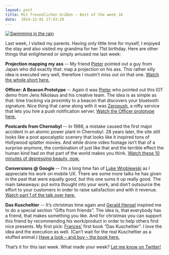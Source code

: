 ```yaml
---
layout: post
title: Mit freundlichen Grüßen – Best of the week 18
date:  2014-12-01 17:43:29
---
```


[![Swimming in the rain](http://41.media.tumblr.com/tumblr_m67b1gzLlg1qzn4kzo1_1280.jpg)](http://reblololo.tumblr.com/post/25895174294/sense-of-place-swimming-in-the-rain-my-sister)

Last week, I visited my parents. Having only little time for myself, I enjoyed the stay and also visited my grandma for her 71st birthday. Here are other things that enlightened or simply amused me last week:

**Projection mapping my ass** -- My friend [Pieter][pieter] pointed out a guy from Japan who did exactly that: map a projection on his ass. This rather silly idea is executed very well, therefore I mustn’t miss out on that one. [Watch the whole short here.](https://www.youtube.com/watch?v=tqoFx-TT858)

**Officer: A Beacon Prototype** -- Again it was [Pieter][pieter] who pointed out this IOT demo from Jens Nikolaus and his creative team. The idea is as simple as that: time tracking via proximity to a beacon that discovers your bluetooth signature. Nice thing that came along with it was [Zeropush](http://zeropush.com), a nifty service that lets you hire a push notification server. [Watch the Officer prototype here.](http://youandthegang.com/2014/officer/)

**Postcards from Chernobyl** -- In 1986, a mistake caused the first major accident in  an atomic power plant in Chernobyl. 28 years later, the site still looks like a post apocalyptic scenery that looks like it inspired tons of Hollywood splatter movies. And while drone video footage isn’t that of a surprise anymore, the combination of just like that and the terrible effect the human kind had on that part of the world makes you think. [Watch these 10 minutes of depressing beauty, now.](https://vimeo.com/112681885)

**Conversions @ Google** -- I’m a long time fan of [Luke Wroblewski](http://twitter.com/lukew) as I appreciate his work on mobile UX. There are some more talks he has given in the past that were equally good, but this one sums it up really good. The main takeaways: put extra thought into your work, and don’t outsource the effort to your customers in order to raise satisfaction and with it revenue. [Watch part 1 of the talk over here.](https://www.youtube.com/watch?v=Y-FMTPsgy_Y)


**Das Kuscheltier** -- It’s christmas time again and [Gerald Hensel](http://twitter.com/ghensel) inspired me to do a special section “Gifts from friends”. The idea is, that everybody has a friend, that makes something you like. And for christmas you can support this friend by recommending his work/product in order to help others find nice presents. My first pick: [Frances’](http://twitter.com/francesrohde) first book “Das Kuscheltier”. I love the idea and the execution as well. (Can’t wait for the real Kuscheltier as a stuffed animal.) [Have a look – and buy – the book here.](http://www.das-kuscheltier.de/)

That’s it for this last week. What made your week? [Let me know on Twitter!][twitter]

[pieter]: http://twitter.com/mezelve
[twitter]:  https://twitter.com/mikekotsch

